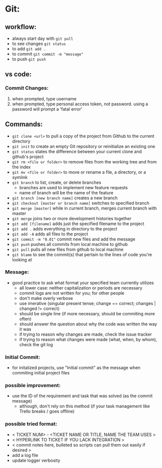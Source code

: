 # Git:

## workflow:

- always start day with `git pull`
- to see changes `git status`
- to add `git add .`
- to commit `git commit -m "message"`
- to push `git push`

## vs code:

### Commit Changes:

1. when prompted, type username
2. when prompted, type personal access token, not password. using a password
   will prompt a 'fatal error'

## Commands:

- `git clone <url>` to pull a copy of the project from Github to the current
  directory
- `git init` to create an empty Git repository or reinitialize an existing one
- `git status` states the difference between your current clone and github's
  project
- `git rm <file or folder>` to remove files from the working tree and from the
  index
- `git mv <file or folder>` to move or rename a file, a directory, or a symlink
- `git branch` to list, create, or delete branches
  - branches are used to implement new feature requests
  - name of branch will be the name of the feature
- `git branch [new branch name]` creates a new branch
- `git checkout [master or branch name]` switches to specified branch
- `git merge [master]` while in current branch, merges current branch with
  master
- `git merge` joins two or more development histories together
- `git add [filename]` adds just the specified filename to the project
- `git add .` adds everything in directory to the project
- `git add -A` adds all files to the project
- `git commit -m "0.01"` commit new files and add the message
- `git push` pushes all commits from local machine to github
- `git pull` pulls all new files from github to local machine
- `git blame` to see the commit(s) that pertain to the lines of code you're
  looking at

### Message:

- good practice to ask what format your specified team currently utilizes
  - all lower case: neither capitalization or periods are necessary
  - commit logs are not written for you; for other people
  - don't make overly verbose
  - use imerative (singular present tense; change == correct; changes | changed
    != correct)
  - should be single line (if more necessary, should be commiting more often)
  - should answer the question about why the code was written the way it was
  - if trying to reason why changes are made, check the issue tracker
  - if trying to reason what changes were made (what, when, by whom), check the
    git log

### Initial Commit:

- for initalized projects, use "Initial commit" as the message when commiting
  initial project files

### possible improvement:

- use the ID of the requirement and task that was solved (as the commit message)
  - although, don't rely on this method (if your task management like Trello
    breaks / goes offline)

### possible tried format:

- < TICKET NUM> - <TICKET NAME OR TITLE, NAME THE TEAM USES >
- < HYPERLINK TO TICKET IF YOU LACK INTEGRATION >
- < commit notes here, bulleted so scripts can pull them out easily if desired >
- add a log file
- update logger verbosity
